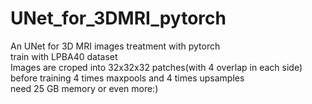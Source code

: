 # UNet_for_3DMRI_pytorch
An UNet for 3D MRI images treatment with pytorch   
train with LPBA40 dataset  
Images are croped into 32x32x32 patches(with 4 overlap in each side) before training
4 times maxpools and 4 times upsamples  
need 25 GB memory or even more:)
